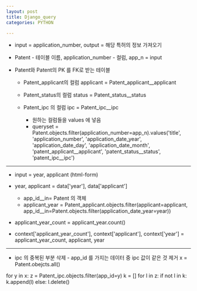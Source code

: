 ```yaml
---
layout: post
title: Django_query
categories: PYTHON

---
```





* input = application_number, output = 해당 특허의 정보 가져오기

* Patent - 테이블 이름, application_number - 컬럼, app_n = input
* Patent와 Patent의 PK 를 FK로 받는 테이블 
  * Patent_applicant의 컬럼 applicant = Patent_applicant__applicant
  * Patent_status의 컬럼 status = Patent_status__status
  * Patent_ipc 의 컬럼 ipc = Patent_ipc__ipc 

    * 원하는 컬럼들을 values 에 넣음
    * queryset = Patent.objects.filter(application_number=app_n).values('title', 'application_number', 'application_date_year', 'application_date_day', 'application_date_month', 'patent_applicant__applicant', 'patent_status__status', 'patent_ipc__ipc')


---

*  input = year, applicant (html-form)
  * year, applicant = data['year'], data['applicant']
  
    * app_id__in= Patent 의 객체
    * applicant_year = Patent_applicant.objects.filter(applicant=applicant, app_id__in=Patent.objects.filter(application_date_year=year))
  
  * applicant_year_count = applicant_year.count()
  * context['applicant_year_count'], context['applicant'], context['year'] = applicant_year_count, applicant, year



---


* ipc 의 중복된 부분 삭제 - app_id 를 가지는 데이터 중 ipc 값이 같은 것 제거
x = Patent.obejcts.all()

for y in x:
    z = Patent_ipc.objects.filter(app_id=y)
    k = []
    for l in z:
        if not l in k:
            k.append(l)
        else:
            l.delete()

